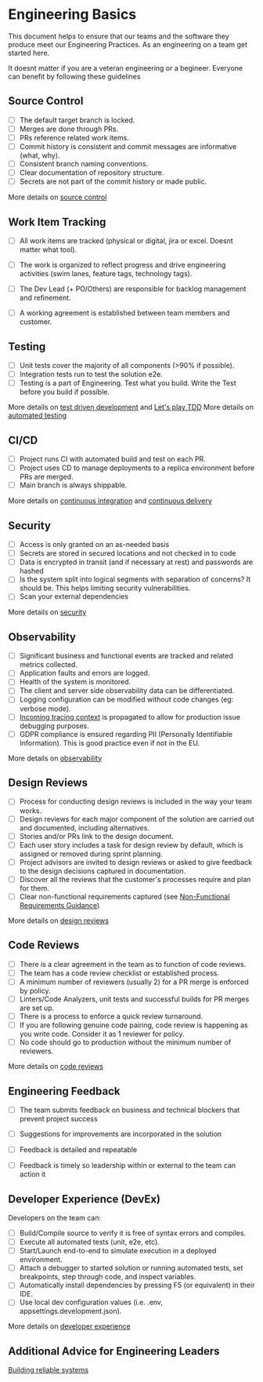 # Engineering Basics

This document helps to ensure that our teams and the software they produce meet our Engineering Practices. As an engineering on a team get started here. 

It doesnt matter if you are a veteran engineering or a begineer. Everyone can benefit by following these guidelines

## Source Control

- [ ] The default target branch is locked.
- [ ] Merges are done through PRs.
- [ ] PRs reference related work items.
- [ ] Commit history is consistent and commit messages are informative (what, why).
- [ ] Consistent branch naming conventions.
- [ ] Clear documentation of repository structure.
- [ ] Secrets are not part of the commit history or made public.

More details on [source control](source-control.md)

## Work Item Tracking

- [ ] All work items are tracked (physical or digital, jira or excel. Doesnt matter what tool).
- [ ] The work is organized to reflect progress and drive engineering activities (swim lanes, feature tags, technology tags).
- [ ] The Dev Lead (+ PO/Others) are responsible for backlog management and refinement.
- [ ] A working agreement is established between team members and customer.


## Testing

- [ ] Unit tests cover the majority of all components (>90% if possible).
- [ ] Integration tests run to test the solution e2e.
- [ ] Testing is a part of Engineering. Test what you build. Write the Test before you build if possible.

More details on [test driven development](http://www.jamesshore.com/v2/books/aoad1/test_driven_development) and [Let's play TDD](http://www.jamesshore.com/v2/projects/lets-play-tdd)
More details on [automated testing](automated-testing.md)

## CI/CD

- [ ] Project runs CI with automated build and test on each PR.
- [ ] Project uses CD to manage deployments to a replica environment before PRs are merged.
- [ ] Main branch is always shippable.

More details on [continuous integration](continuous-integration.md) and [continuous delivery](continuous-delivery.md)

## Security

- [ ] Access is only granted on an as-needed basis
- [ ] Secrets are stored in secured locations and not checked in to code
- [ ] Data is encrypted in transit (and if necessary at rest) and passwords are hashed
- [ ] Is the system split into logical segments with separation of concerns? It should be. This helps limiting security vulnerabilities.
- [ ] Scan your external dependencies

More details on [security](security.md)

## Observability

- [ ] Significant business and functional events are tracked and related metrics collected.
- [ ] Application faults and errors are logged.
- [ ] Health of the system is monitored.
- [ ] The client and server side observability data can be differentiated.
- [ ] Logging configuration can be modified without code changes (eg: verbose mode).
- [ ] [Incoming tracing context](observability.md) is propagated to allow for production issue debugging purposes.
- [ ] GDPR compliance is ensured regarding PII (Personally Identifiable Information). This is good practice even if not in the EU.

More details on [observability](observability.md)

## Design Reviews

- [ ] Process for conducting design reviews is included in the way your team works.
- [ ] Design reviews for each major component of the solution are carried out and documented, including alternatives.
- [ ] Stories and/or PRs link to the design document.
- [ ] Each user story includes a task for design review by default, which is assigned or removed during sprint planning.
- [ ] Project advisors are invited to design reviews or asked to give feedback to the design decisions captured in documentation.
- [ ] Discover all the reviews that the customer's processes require and plan for them.
- [ ] Clear non-functional requirements captured (see [Non-Functional Requirements Guidance](non-functional-requirements-capture-guide.md))

More details on [design reviews](design-reviews.md)

## Code Reviews

- [ ] There is a clear agreement in the team as to function of code reviews.
- [ ] The team has a code review checklist or established process.
- [ ] A minimum number of reviewers (usually 2) for a PR merge is enforced by policy.
- [ ] Linters/Code Analyzers, unit tests and successful builds for PR merges are set up.
- [ ] There is a process to enforce a quick review turnaround.
- [ ] If you are following genuine code pairing, code review is happening as you write code. Consider it as 1 reviewer for policy.
- [ ] No code should go to production without the minimum number of reviewers. 

More details on [code reviews](code-reviews.md)

## Engineering Feedback

- [ ] The team submits feedback on business and technical blockers that prevent project success
- [ ] Suggestions for improvements are incorporated in the solution
- [ ] Feedback is detailed and repeatable
- [ ] Feedback is timely so leadership within or external to the team can action it


## Developer Experience (DevEx)

Developers on the team can:

- [ ] Build/Compile source to verify it is free of syntax errors and compiles.
- [ ] Execute all automated tests (unit, e2e, etc).
- [ ] Start/Launch end-to-end to simulate execution in a deployed environment.
- [ ] Attach a debugger to started solution or running automated tests, set breakpoints, step through code, and inspect variables.
- [ ] Automatically install dependencies by pressing F5 (or equivalent) in their IDE.
- [ ] Use local dev configuration values (i.e. .env, appsettings.development.json).

More details on [developer experience](developer-experience.md)

## Additional Advice for Engineering Leaders

[Building reliable systems](building-for-reliability.md)